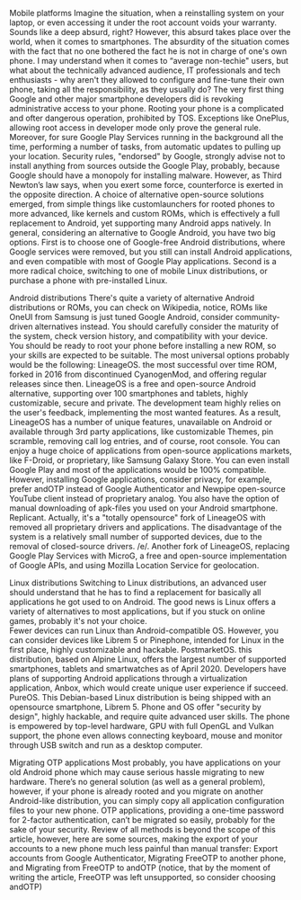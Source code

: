 Mobile platforms
Imagine the situation, when a reinstalling system on your laptop, or even accessing it under the root account voids your warranty. Sounds like a deep absurd, right? However, this absurd takes place over the world, when it comes to smartphones. The absurdity of the situation comes with the fact that no one bothered the fact he is not in charge of one's own phone. I may understand when it comes to “average non-techie" users, but what about the technically advanced audience, IT professionals and tech enthusiasts - why aren't they allowed to configure and fine-tune their own phone, taking all the responsibility, as they usually do? 
The very first thing Google and other major smartphone developers did is revoking administrative access to your phone. Rooting your phone is a complicated and ofter dangerous operation, prohibited by TOS. Exceptions like OnePlus, allowing root access in developer mode only prove the general rule. 
Moreover, for sure Google Play Services running in the background all the time, performing a number of tasks, from automatic updates to pulling up your location. 
Security rules, "endorsed" by Google, strongly advise not to install anything from sources outside the Google Play, probably, because Google should have a monopoly for installing malware.
However, as Third Newton’s law says, when you exert some force, counterforce is exerted in the opposite direction. A choice of alternative open-source solutions emerged, from simple things like customlaunchers for rooted phones to more advanced, like kernels and custom ROMs, which is effectively a full replacement to Android, yet supporting many Android apps natively. 
In general, considering an alternative to Google Android, you have two big options. First is to choose one of Google-free Android distributions, where Google services were removed, but you still can install Android applications, and even compatible with most of Google Play applications. Second is a more radical choice, switching to one of mobile Linux distributions, or purchase a phone with pre-installed Linux.  

Android distributions
There's quite a variety of alternative Android distributions or ROMs, you can check on Wikipedia, notice, ROMs like OneUI from Samsung is just tuned Google Android, consider community-driven alternatives instead. You should carefully consider the maturity of the system, check version history, and compatibility with your device.  
You should be ready to root your phone before installing a new ROM, so your skills are expected to be suitable. 
The most universal options probably would be the following: 
LineageOS. the most successful over time ROM, forked in 2016 from discontinued CyanogenMod, and offering regular releases since then. LineageOS is a free and open-source Android alternative, supporting over 100 smartphones and tablets, highly customizable, secure and private. The development team highly relies on the user's feedback, implementing the most wanted features. As a result, LineageOS has a number of unique features, unavailable on Android or available through 3rd party applications, like customizable Themes, pin scramble, removing call log entries, and of course, root console. You can enjoy a huge choice of applications from open-source applications markets, like F-Droid, or proprietary, like Samsung Galaxy Store. You can even install Google Play and most of the applications would be 100% compatible. However, installing Google applications, consider privacy, for example, prefer andOTP instead of Google Authenticator and Newpipe open-source YouTube client instead of proprietary analog. You also have the option of manual downloading of apk-files you used on your Android smartphone. 
Replicant. Actually, it's a "totally opensource" fork of LineageOS with removed all proprietary drivers and applications. The disadvantage of the system is a relatively small number of supported devices, due to the removal of closed-source drivers. 
/e/. Another fork of LineageOS, replacing Google Play Services with MicroG, a free and open-source implementation of Google APIs, and using Mozilla Location Service for geolocation. 
 

Linux distributions 
Switching to Linux distributions, an advanced user should understand that he has to find a replacement for basically all applications he got used to on Android. The good news is Linux offers a variety of alternatives to most applications, but if you stuck on online games, probably it's not your choice.  
Fewer devices can run Linux than Android-compatible OS. However, you can consider devices like Librem 5 or Pinephone, intended for Linux in the first place, highly customizable and hackable. 
PostmarketOS. this distribution, based on Alpine Linux, offers the largest number of supported smartphones, tablets and smartwatches as of April 2020. Developers have plans of supporting Android applications through a virtualization application, Anbox, which would create unique user experience if succeed. 
PureOS. This Debian-based Linux distribution is being shipped with an opensource smartphone, Librem 5. Phone and OS offer "security by design", highly hackable, and require quite advanced user skills. The phone is empowered by top-level hardware, GPU with full OpenGL and Vulkan support, the phone even allows connecting keyboard, mouse and monitor through USB switch and run as a desktop computer.  

 
Migrating OTP applications 
Most probably, you have applications on your old Android phone which may cause serious hassle migrating to new hardware. There’s no general solution (as well as a general problem), however, if your phone is already rooted and you migrate on another Android-like distribution, you can simply copy all application configuration files to your new phone. 
OTP applications, providing a one-time password for 2-factor authentication, can’t be migrated so easily, probably for the sake of your security. Review of all methods is beyond the scope of this article, however, here are some sources, making the export of your accounts to a new phone much less painful than manual transfer: Export accounts from Google Authenticator, Migrating FreeOTP to another phone, and Migrating from FreeOTP to andOTP (notice, that by the moment of writing the article, FreeOTP was left unsupported, so consider choosing andOTP)

